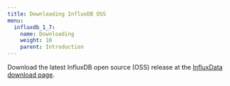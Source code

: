 ```yaml
---
title: Downloading InfluxDB OSS
menu:
  influxdb_1_7:
    name: Downloading
    weight: 10
    parent: Introduction
---
```


Download the latest InfluxDB open source (OSS) release at the [InfluxData download page](https://portal.influxdata.com/downloads).
